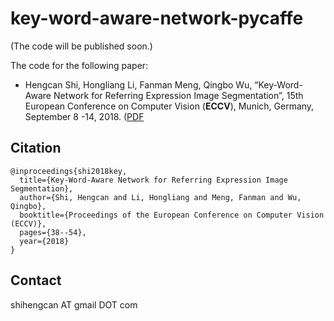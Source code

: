 # key-word-aware-network-pycaffe
(The code will be published soon.)

The code for the following paper:
* Hengcan Shi, Hongliang Li, Fanman Meng, Qingbo Wu, “Key-Word-Aware Network for Referring Expression Image Segmentation”, 15th European Conference on Computer Vision (**ECCV**), Munich, Germany, September 8 -14, 2018. ([PDF](http://openaccess.thecvf.com/content_ECCV_2018/papers/Hengcan_Shi_Key-Word-Aware_Network_for_ECCV_2018_paper.pdf)


## Citation
```
@inproceedings{shi2018key,
  title={Key-Word-Aware Network for Referring Expression Image Segmentation},
  author={Shi, Hengcan and Li, Hongliang and Meng, Fanman and Wu, Qingbo},
  booktitle={Proceedings of the European Conference on Computer Vision (ECCV)},
  pages={38--54},
  year={2018}
}
```

## Contact
shihengcan AT gmail DOT com

